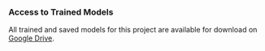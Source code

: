 ### Access to Trained Models  
All trained and saved models for this project are available for download on [Google Drive](https://drive.google.com/drive/folders/1C1IAbBgJ4rlCvZs78Mudr_D5WWLSgOny?usp=sharing).
